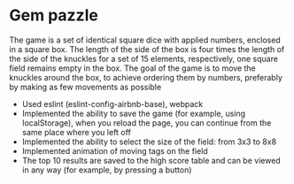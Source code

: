 # Gem pazzle

The game is a set of identical square dice with applied numbers, enclosed in a square box. The length of the side of the box is four times the length of the side of the knuckles for a set of 15 elements, respectively, one square field remains empty in the box. The goal of the game is to move the knuckles around the box, to achieve ordering them by numbers, preferably by making as few movements as possible

 - Used eslint (eslint-config-airbnb-base), webpack
 - Implemented the ability to save the game (for example, using localStorage), when you reload the page, you can continue from the same place where you left off
 - Implemented the ability to select the size of the field: from 3x3 to 8x8
 - Implemented animation of moving tags on the field
 - The top 10 results are saved to the high score table and can be viewed in any way (for example, by pressing a button)